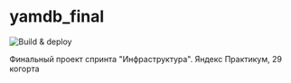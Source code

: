 # yamdb_final
![Build & deploy](https://github.com/bikrtw/yamdb_final/actions/workflows/yamdb_workflow.yml/badge.svg)

Финальный проект спринта "Инфраструктура". Яндекс Практикум, 29 когорта